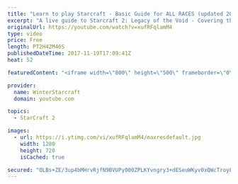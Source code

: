 ```yaml
---
title: "Learn to play Starcraft - Basic Guide for ALL RACES (updated 2017)"
excerpt: "A live guide to Starcraft 2: Legacy of the Void - Covering the basics and build orders for all of the races, and covering the important decisions to be made early in the game.  Not a step by step guide but a demonstration once you have the very basics of the units and races!"
originalUrl: https://youtube.com/watch?v=xufRFqlamM4
type: video
price: Free
length: PT2H42M46S
publishedDateTime: 2017-11-19T17:09:41Z
heat: 52

featuredContent: "<iframe width=\"800\" height=\"500\" frameborder=\"0\" src=\"https://www.youtube.com/embed/xufRFqlamM4\" allow=\"accelerometer; autoplay; encrypted-media; gyroscope; picture-in-picture\" allowfullscreen></iframe>"

provider:
  name: WinterStarcraft
  domain: youtube.com

topics:
  - StarCraft 2

images:
  - url: https://i.ytimg.com/vi/xufRFqlamM4/maxresdefault.jpg
    width: 1280
    height: 720
    isCached: true

secured: "OLBs+ZE/3up4bMHrvRjfN9BVUPy000ZPLKYvngry3+dESeuWKyv0xQWcTroyLaw/g4Hw9jgO+/Sc6IMBkV5RVVOaxDrApfMB9opfL66rGTuM10AqSUDgNqoRcaGWnIf8lY1SK+3UtwLO/ZOWqCP1jSgaKIRBB+b1YdtnHtwcJ/yIYM5yqXjYaZEcqu1l3gRyNGUFg8Tp4pLAAQfQphYNcHM/8wtG4DeDTD2PMwYYwtyFDoyM/EIDCF3Dk2iLwOsBRQw7tdbkzLKp2EPzmBajkz/YA9tWH+nJkchyyWbmtTrGuBkf1sLKXOGNclK/nbrFhgvXngCdbJkgC06hRSYTlwQagJ8gPDDsOfReWIobX+lAgJMIt8pedavpUaSrbTl6AaDFBSwPqoe6xaZcxXuYjn4ua7SS1evD0REBGA9bS5YVR7xZKuZYqKSrcPW1i+Pp;iMiMqoYRh+bXzNMNpsZUuQ=="
---
```


